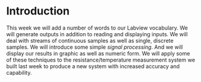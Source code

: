 # Introduction

This week we will add a number of words to our Labview vocabulary. We will
generate outputs in addition to reading and displaying inputs. We will deal
with streams of continuous samples as well as single, discrete samples. We will
introduce some simple *signal processing*. And we will display our results in
graphic as well as numeric form. We will apply some of these techniques to the
resistance/temperature measurement system we built last week to produce a new
system with increased accuracy and capability.
